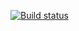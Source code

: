 [![Build status](https://ci.appveyor.com/api/projects/status/jem0b2n9q2am11un?svg=true)](https://ci.appveyor.com/project/NestJul/aqa)

